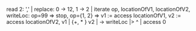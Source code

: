 read 2: ',' | replace: 0 -> 12, 1 -> 2 | iterate op, locationOfV1, locationOfV2, writeLoc: op=99 => stop, op={1, 2} => v1 := access locationOfV1, v2 := access locationOfV2, v1 | {+, * } v2 | -> writeLoc |> ^ | access 0
